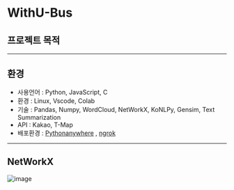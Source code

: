 # WithU-Bus

## 프로젝트 목적
----------------------
## 환경
- 사용언어 : Python, JavaScript, C
- 환경 : Linux, Vscode, Colab
- 기술 : Pandas, Numpy, WordCloud, NetWorkX, KoNLPy, Gensim, Text Summarization
- API : Kakao, T-Map
- 배포환경 : <a href=https://www.pythonanywhere.com/>Pythonanywhere</a> , <a href=https://ngrok.com/>ngrok</a>
----------------------
## NetWorkX
![image](https://user-images.githubusercontent.com/108312250/207647405-438bc3e2-39f4-414b-a826-cf6043133653.png)
